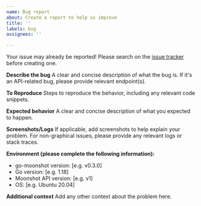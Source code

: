 ```yaml
---
name: Bug report
about: Create a report to help us improve
title: ''
labels: bug
assignees: ''

---
```


Your issue may already be reported!
Please search on the [issue tracker](https://github.com/northes/go-moonshot/issues) before creating one.

**Describe the bug**
A clear and concise description of what the bug is. If it's an API-related bug, please provide relevant endpoint(s).

**To Reproduce**
Steps to reproduce the behavior, including any relevant code snippets.

**Expected behavior**
A clear and concise description of what you expected to happen.

**Screenshots/Logs**
If applicable, add screenshots to help explain your problem. For non-graphical issues, please provide any relevant logs or stack traces.

**Environment (please complete the following information):**
- go-moonshot version: [e.g. v0.3.0]
- Go version: [e.g. 1.18]
- Moonshot API version: [e.g. v1]
- OS: [e.g. Ubuntu 20.04]

**Additional context**
Add any other context about the problem here.
